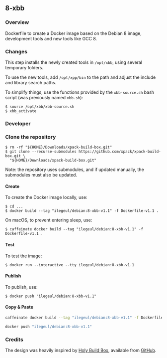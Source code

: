 ## 8-xbb

### Overview

Dockerfile to create a Docker image based on the Debian 8 image,
development tools and new tools like GCC 8.

### Changes

This step installs the newly created tools in `/opt/xbb`, using several 
temporary folders.

To use the new tools, add `/opt/xpp/bin` to the path and adjust the include 
and library search paths.

To simplify things, use the functions provided by the `xbb-source.sh` bash 
script (was previously named `xbb.sh`):

```console
$ source /opt/xbb/xbb-source.sh
$ xbb_activate
```

### Developer

### Clone the repository

```console
$ rm -rf "${HOME}/Downloads/xpack-build-box.git"
$ git clone --recurse-submodules https://github.com/xpack/xpack-build-box.git \
  "${HOME}/Downloads/xpack-build-box.git"
```

Note: the repository uses submodules, and if updated manually, the
submodules must also be updated.

#### Create

To create the Docker image locally, use:

```console
$ cd ...
$ docker build --tag "ilegeul/debian:8-xbb-v1.1" -f Dockerfile-v1.1 .
```

On macOS, to prevent entering sleep, use:

```console
$ caffeinate docker build --tag "ilegeul/debian:8-xbb-v1.1" -f Dockerfile-v1.1 .
```

#### Test

To test the image:

```console
$ docker run --interactive --tty ilegeul/debian:8-xbb-v1.1
```

#### Publish

To publish, use:

```console
$ docker push "ilegeul/debian:8-xbb-v1.1"
```

#### Copy & Paste

```bash
caffeinate docker build --tag "ilegeul/debian:8-xbb-v1.1" -f Dockerfile-v1.1 .

docker push "ilegeul/debian:8-xbb-v1.1"
```

### Credits

The design was heavily inspired by
[Holy Build Box](http://phusion.github.io/holy-build-box/), available from
[GitHub](https://github.com/phusion/holy-build-box).
